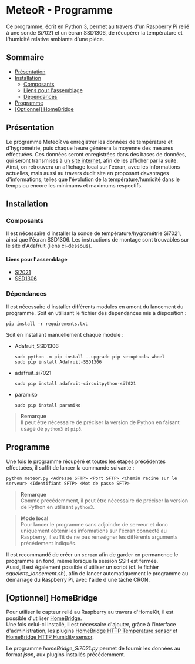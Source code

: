 # MeteoR - Programme
Ce programme, écrit en Python 3, permet au travers d'un Raspberry Pi
relié à une sonde Si7021 et un écran SSD1306, de récupérer la température et
l'humidité relative ambiante d'une pièce.

## **Sommaire**
- [Présentation](#présentation)
- [Installation](#installation)
  - [Composants](#composants)
  - [Liens pour l'assemblage](#liens-pour-lassemblage)
  - [Dépendances](#dépendances)
- [Programme](#programme)
- [\[Optionnel\] HomeBridge](#optionnel-homebridge)

## **Présentation**
Le programme MeteoR va enregistrer les données de température et d'hygrométrie,
puis chaque heure générera la moyenne des mesures effectuées. Ces données seront
enregistrées dans des bases de données, qui seront transmises à [un site
internet](https://github.com/LoicDblt/MeteoR-Site), afin de les afficher par la
suite.  
Ainsi, on retrouvera un affichage local sur l'écran, avec les informations
actuelles, mais aussi au travers dudit site en proposant davantages
d'informations, telles que l'évolution de la température/humidité dans le temps
ou encore les minimums et maximums respectifs.

## **Installation**
### Composants
Il est nécessaire d'installer la sonde de température/hygrométrie Si7021,
ainsi que l'écran SSD1306.
Les instructions de montage sont trouvables sur le site d'Adafruit (liens
ci-dessous).

#### Liens pour l'assemblage
* [Si7021](https://learn.adafruit.com/adafruit-si7021-temperature-plus-humidity-sensor/assembly)
* [SSD1306](https://learn.adafruit.com/monochrome-oled-breakouts/wiring-128x64-oleds)

### Dépendances
Il est nécessaire d'installer différents modules en amont du lancement du
programme.
Soit en utilisant le fichier des dépendances mis à disposition :
```
pip install -r requirements.txt
```

Soit en installant manuellement chaque module :
* Adafruit_SSD1306
  ```
  sudo python -m pip install --upgrade pip setuptools wheel
  sudo pip install Adafruit-SSD1306
  ```
* adafruit_si7021
  ```
  sudo pip install adafruit-circuitpython-si7021
  ```
* paramiko
  ```
  sudo pip install paramiko
  ```

> **Remarque**  
Il peut être nécessaire de préciser la version de Python en
faisant usage de ```python3``` et ```pip3```.

## Programme
Une fois le programme récupéré et toutes les étapes précédentes effectuées,
il suffit de lancer la commande suivante :

```shell
python meteor.py <Adresse SFTP> <Port SFTP> <Chemin racine sur le serveur> <Identifiant SFTP> <Mot de passe SFTP>
```

> **Remarque**  
Comme précédemment, il peut être nécessaire de préciser la
version de Python en utilisant ```python3```.

> **Mode local**  
Pour lancer le programme sans adjoindre de serveur et donc uniquement obtenir
les informations sur l'écran connecté au Raspberry, il suffit de ne pas
renseigner les différents arguments précédement indiqués.

Il est recommandé de créer un ```screen``` afin de garder en permanence le
programme en fond, même lorsque la session SSH est fermée.  
Aussi, il est également possible d'utiliser un script (cf. le fichier
*squelette_lancement.sh*), afin de lancer automatiquement le programme
au démarrage du Raspberry Pi, avec l'aide d'une tâche CRON.

## [Optionnel] HomeBridge
Pour utiliser le capteur relié au Raspberry au travers d'HomeKit, il est
possible d'utiliser
[HomeBridge](https://github.com/homebridge/homebridge/wiki/Install-Homebridge-on-Raspbian).  
Une fois celui-ci installé, il est nécessaire d'ajouter, grâce à l'interface
d'administration, les plugins
[HomeBridge HTTP Temperature sensor](https://github.com/Supereg/homebridge-http-temperature-sensor#readme)
et [HomeBridge HTTP Humidity sensor](https://github.com/Supereg/homebridge-http-humidity-sensor#readme).

Le programme *homeBridge_Si7021.py* permet de fournir les données au format
*json*, aux plugins installés précédemment.